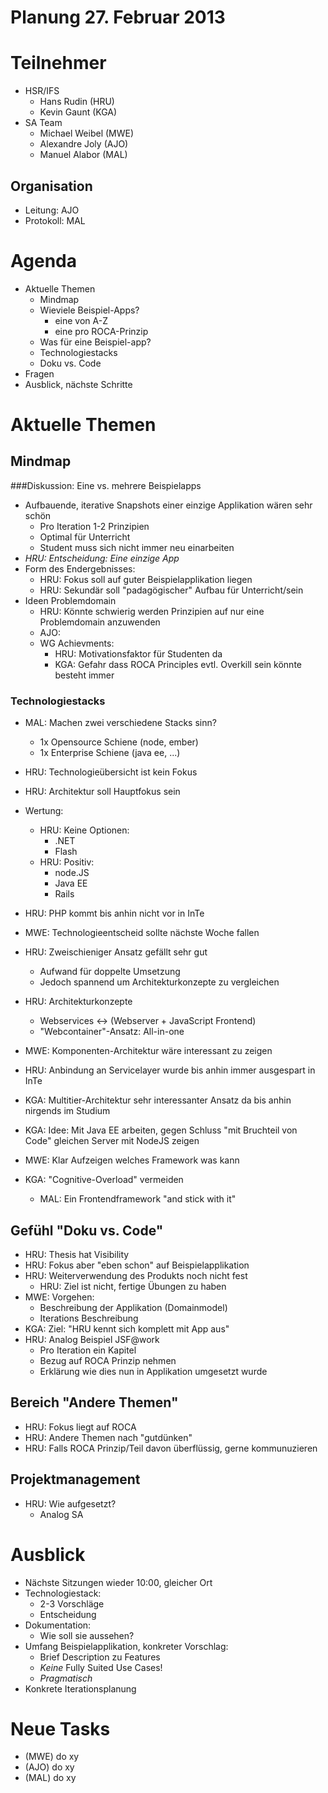 # Planung 27. Februar 2013

# Teilnehmer
* HSR/IFS
	- Hans Rudin (HRU)
	- Kevin Gaunt (KGA)
* SA Team
	- Michael Weibel (MWE)
	- Alexandre Joly (AJO)
	- Manuel Alabor (MAL)

## Organisation
* Leitung: AJO
* Protokoll: MAL

# Agenda
* Aktuelle Themen
	- Mindmap
	- Wieviele Beispiel-Apps?
		- eine von A-Z
		- eine pro ROCA-Prinzip
	- Was für eine Beispiel-app?
	- Technologiestacks
	- Doku vs. Code
* Fragen
* Ausblick, nächste Schritte

# Aktuelle Themen
## Mindmap
###Diskussion: Eine vs. mehrere Beispielapps
* Aufbauende, iterative Snapshots einer einzige Applikation wären sehr schön
	* Pro Iteration 1-2 Prinzipien
	* Optimal für Unterricht
	* Student muss sich  nicht immer neu einarbeiten
* *HRU: Entscheidung: Eine einzige App*
* Form des Endergebnisses:
	* HRU: Fokus soll auf guter Beispielapplikation liegen
	* HRU: Sekundär soll "padagögischer" Aufbau für Unterricht/sein
* Ideen Problemdomain
	* HRU: Könnte schwierig werden Prinzipien auf nur eine Problemdomain anzuwenden
	* AJO: 
	* WG Achievments:
		* HRU: Motivationsfaktor für Studenten da
		* KGA: Gefahr dass ROCA Principles evtl. Overkill sein könnte besteht immer

### Technologiestacks
* MAL: Machen zwei verschiedene Stacks sinn?
	* 1x Opensource Schiene (node, ember)
	* 1x Enterprise Schiene (java ee, ...)
* HRU: Technologieübersicht ist kein Fokus
* HRU: Architektur soll Hauptfokus sein
* Wertung:
	* HRU: Keine Optionen:
		* .NET
		* Flash
	* HRU: Positiv:
		* node.JS
		* Java EE
		* Rails

* HRU: PHP kommt bis anhin nicht vor in InTe
* MWE: Technologieentscheid sollte nächste Woche fallen
* HRU: Zweischieniger Ansatz gefällt sehr gut
	* Aufwand für doppelte Umsetzung
	* Jedoch spannend um Architekturkonzepte zu vergleichen
* HRU: Architekturkonzepte
	* Webservices <-> (Webserver + JavaScript Frontend)
	* "Webcontainer"-Ansatz: All-in-one
* MWE: Komponenten-Architektur wäre interessant zu zeigen
* HRU: Anbindung an Servicelayer wurde bis anhin immer ausgespart in InTe
* KGA: Multitier-Architektur sehr interessanter Ansatz da bis anhin nirgends im Studium
* KGA: Idee: Mit Java EE arbeiten, gegen Schluss "mit Bruchteil von Code" gleichen Server mit NodeJS zeigen
* MWE: Klar Aufzeigen welches Framework was kann
* KGA: "Cognitive-Overload" vermeiden
	* MAL: Ein Frontendframework "and stick with it"


## Gefühl "Doku vs. Code"
* HRU: Thesis hat Visibility
* HRU: Fokus aber "eben schon" auf Beispielapplikation
* HRU: Weiterverwendung des Produkts noch nicht fest
	* HRU: Ziel ist nicht, fertige Übungen zu haben
* MWE: Vorgehen:
	* Beschreibung der Applikation (Domainmodel)
	* Iterations Beschreibung
* KGA: Ziel: "HRU kennt sich komplett mit App aus"
* HRU: Analog Beispiel JSF@work
	* Pro Iteration ein Kapitel
	* Bezug auf ROCA Prinzip nehmen
	* Erklärung wie dies nun in Applikation umgesetzt wurde

## Bereich "Andere Themen"
* HRU: Fokus liegt auf ROCA
* HRU: Andere Themen nach "gutdünken"
* HRU: Falls ROCA Prinzip/Teil davon überflüssig, gerne kommunuzieren

## Projektmanagement
* HRU: Wie aufgesetzt?
	* Analog SA

# Ausblick
* Nächste Sitzungen wieder 10:00, gleicher Ort
* Technologiestack:
	* 2-3 Vorschläge
	* Entscheidung
* Dokumentation:
	* Wie soll sie aussehen?
* Umfang Beispielapplikation, konkreter Vorschlag:
	* Brief Description zu Features
	* *Keine* Fully Suited Use Cases!
	* *Pragmatisch*
* Konkrete Iterationsplanung

# Neue Tasks
* (MWE) do xy
* (AJO) do xy
* (MAL) do xy

